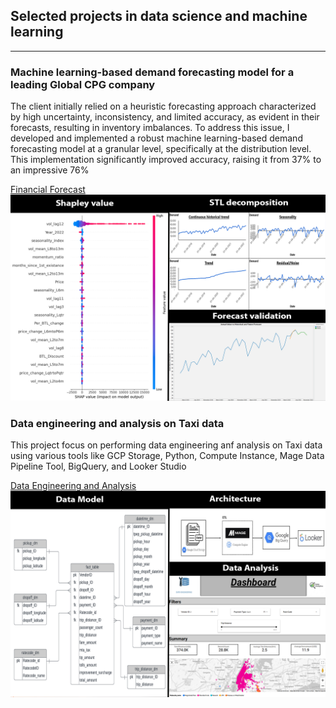 ## Selected projects in data science and machine learning

---

### Machine learning-based demand forecasting model for a leading Global CPG company
The client initially relied on a heuristic forecasting approach characterized by high uncertainty, inconsistency, and limited accuracy, as evident in their forecasts, resulting in inventory imbalances. To address this issue, I developed and implemented a robust machine learning-based demand forecasting model at a granular level, specifically at the distribution level. This implementation significantly improved accuracy, raising it from 37% to an impressive 76%

[Financial Forecast](/sample_page)
<img src="images/portfolio.png?raw=true"/>

### Data engineering and analysis on Taxi data
This project focus on performing data engineering anf analysis on Taxi data using various tools like GCP Storage, Python, Compute Instance, Mage Data Pipeline Tool, BigQuery, and Looker Studio


[Data Engineering and Analysis ](/https://github.com/Abhisheksinha1830/Data-Engineering-Project-Taxi-data)
<img src="portfolio dae project.png?raw=true"/>




